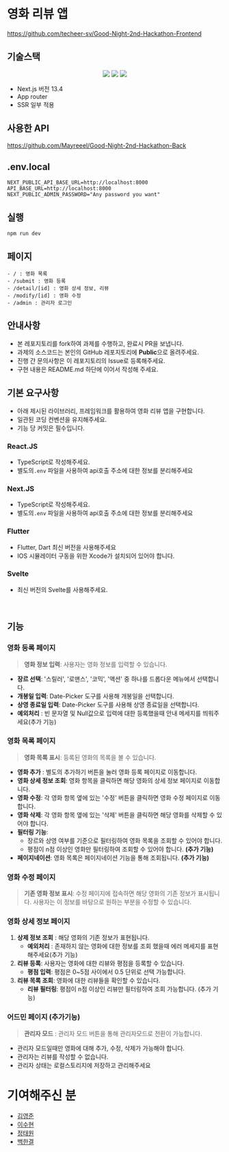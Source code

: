# 영화 리뷰 앱

https://github.com/techeer-sv/Good-Night-2nd-Hackathon-Frontend

## 기술스택

<p align="center">
<img src="https://img.shields.io/badge/next.js-000000?style=for-the-badge&logo=next.js&logoColor=white"> <img src="https://img.shields.io/badge/TypeScript-3178C6?style=for-the-badge&logo=TypeScript&logoColor=white"> <img src="https://img.shields.io/badge/mui-007FFF?style=for-the-badge&logo=mui&logoColor=white">
</p>

- Next.js 버전 13.4
- App router
- SSR 일부 적용


## 사용한 API

https://github.com/Mayreeel/Good-Night-2nd-Hackathon-Back

## .env.local

```
NEXT_PUBLIC_API_BASE_URL=http://localhost:8000
API_BASE_URL=http://localhost:8000
NEXT_PUBLIC_ADMIN_PASSWORD="Any password you want"
```

## 실행
```
npm run dev
```

## 페이지

```
- / : 영화 목록
- /submit : 영화 등록
- /detail/[id] : 영화 상세 정보, 리뷰
- /modify/[id] : 영화 수정
- /admin : 관리자 로그인
```

## 안내사항
- 본 레포지토리를 fork하여 과제를 수행하고, 완료시 PR을 보냅니다.
- 과제의 소스코드는 본인의 GitHub 레포지토리에 **Public**으로 올려주세요.
- 진행 간 문의사항은 이 레포지토리의 Issue로 등록해주세요.
- 구현 내용은 README.md 하단에 이어서 작성해 주세요.

## 기본 요구사항
- 아래 제시된 라이브러리, 프레임워크를 활용하여 영화 리뷰 앱을 구현합니다.
- 일관된 코딩 컨벤션을 유지해주세요.
- 기능 당 커밋은 필수입니다.

### React.JS
- TypeScript로 작성해주세요.
- 별도의`.env` 파일을 사용하여 api호출 주소에 대한 정보를 분리해주세요
   
### Next.JS
- TypeScript로 작성해주세요.
- 별도의`.env` 파일을 사용하여 api호출 주소에 대한 정보를 분리해주세요

### Flutter
- Flutter, Dart 최신 버전을 사용해주세요
- IOS 시뮬레이터 구동을 위한 Xcode가 설치되어 있어야 합니다.

### Svelte
- 최신 버전의 Svelte를 사용해주세요.

<br>

## 기능

### 영화 등록 페이지
> **영화 정보 입력**: 사용자는 영화 정보를 입력할 수 있습니다.
- **장르 선택**: '스릴러', '로맨스', '코믹', '액션' 중 하나를 드롭다운 메뉴에서 선택합니다.
- **개봉일 입력**: Date-Picker 도구를 사용해 개봉일을 선택합니다.
- **상영 종료일 입력**: Date-Picker 도구를 사용해 상영 종료일을 선택합니다.
- **예외처리** : 빈 문자열 및 Null값으로 입력에 대한 등록했을때 안내 메세지를 띄워주세요(추가 기능)

### 영화 목록 페이지
> **영화 목록 표시**: 등록된 영화의 목록을 볼 수 있습니다.
- **영화 추가** : 별도의 추가하기 버튼을 눌러 영화 등록 페이지로 이동합니다.
- **영화 상세 정보 조회**: 영화 항목을 클릭하면 해당 영화의 상세 정보 페이지로 이동합니다.
- **영화 수정**: 각 영화 항목 옆에 있는 '수정' 버튼을 클릭하면 영화 수정 페이지로 이동합니다.
- **영화 삭제**: 각 영화 항목 옆에 있는 '삭제' 버튼을 클릭하면 해당 영화를 삭제할 수 있어야 합니다.
- **필터링 기능**:
    - 장르와 상영 여부를 기준으로 필터링하여 영화 목록을 조회할 수 있어야 합니다.
    - 평점이 n점 이상인 영화만 필터링하여 조회할 수 있어야 합니다. **(추가 기능)**
- **페이지네이션**: 영화 목록은 페이지네이션 기능을 통해 조회됩니다. **(추가 기능)**

### 영화 수정 페이지
> **기존 영화 정보 표시**: 수정 페이지에 접속하면 해당 영화의 기존 정보가 표시됩니다. 사용자는 이 정보를 바탕으로 원하는 부분을 수정할 수 있습니다.

### **영화 상세 정보 페이지**
1. **상제 정보 조회** : 해당 영화의 기존 정보가 표현됩니다.
    - **예외처리** : 존재하지 않는 영화에 대한 정보를 조회 했을때 에러 메세지를 표현해주세요(추가 기능)
2. **리뷰 등록**: 사용자는 영화에 대한 리뷰와 평점을 등록할 수 있습니다.
    - **평점 입력**: 평점은 0~5점 사이에서 0.5 단위로 선택 가능합니다.
3. **리뷰 목록 조회**: 영화에 대한 리뷰들을 확인할 수 있습니다.
    - **리뷰 필터링**: 평점이 n점 이상인 리뷰만 필터링하여 조회 가능합니다. (추가 기능)

### 어드민 페이지 (추가기능)
> **관리자 모드** : 관리자 모드 버튼을 통해 관리자모드로 전환이 가능합니다.
- 관리자 모드일때만 영화에 대해 추가, 수정, 삭제가 가능해야 합니다.
- 관리자는 리뷰를 작성할 수 없습니다.
- 관리자 상태는 로컬스토리지에 저장하고 관리해주세요

# 기여해주신 분
- [김영준](https://github.com/0BVer)
- [이수현](https://github.com/suhyeon0921)
- [정태원](https://github.com/teawon)
- [백한결](https://github.com/baekhangyeol)
